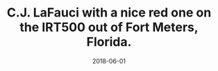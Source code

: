 ---
title: C.J. LaFauci with a nice red one on the IRT500 out of Fort Meters, Florida.
date: 2018-06-01
description: C.J. LaFauci with a nice red one on the IRT500 out of Fort Meters, Florida.
thumb: /assets/images/photo-gallery/cj-lafauci--catch-2.jpeg
image: /assets/images/photo-gallery/cj-lafauci--catch-2.jpeg
angler-name: C.J. LaFauci

reel-type: spinning
reel-series: 500 

# location: Someplace, United States
# fish: Some Big Fish
# fish-length: 49 in.
# fish-weight: 78 lbs.
---